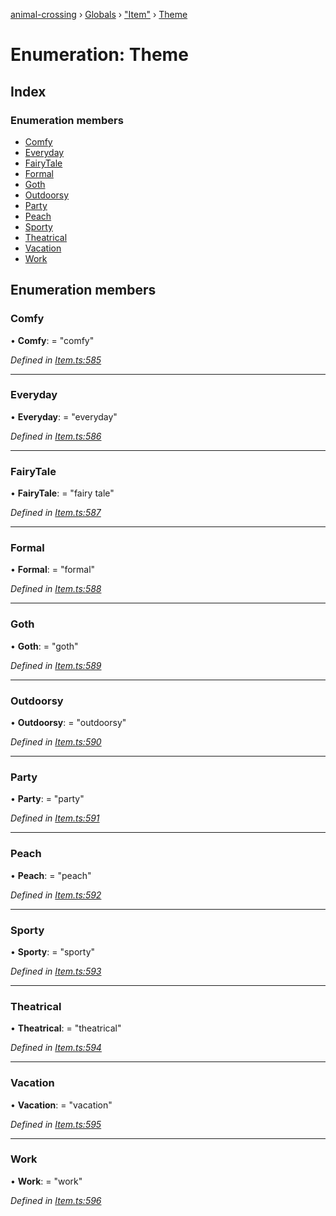 [animal-crossing](../README.md) › [Globals](../globals.md) › ["Item"](../modules/_item_.md) › [Theme](_item_.theme.md)

# Enumeration: Theme

## Index

### Enumeration members

* [Comfy](_item_.theme.md#comfy)
* [Everyday](_item_.theme.md#everyday)
* [FairyTale](_item_.theme.md#fairytale)
* [Formal](_item_.theme.md#formal)
* [Goth](_item_.theme.md#goth)
* [Outdoorsy](_item_.theme.md#outdoorsy)
* [Party](_item_.theme.md#party)
* [Peach](_item_.theme.md#peach)
* [Sporty](_item_.theme.md#sporty)
* [Theatrical](_item_.theme.md#theatrical)
* [Vacation](_item_.theme.md#vacation)
* [Work](_item_.theme.md#work)

## Enumeration members

###  Comfy

• **Comfy**: = "comfy"

*Defined in [Item.ts:585](https://github.com/Norviah/animal-crossing/blob/b7769d3/module/types/Item.ts#L585)*

___

###  Everyday

• **Everyday**: = "everyday"

*Defined in [Item.ts:586](https://github.com/Norviah/animal-crossing/blob/b7769d3/module/types/Item.ts#L586)*

___

###  FairyTale

• **FairyTale**: = "fairy tale"

*Defined in [Item.ts:587](https://github.com/Norviah/animal-crossing/blob/b7769d3/module/types/Item.ts#L587)*

___

###  Formal

• **Formal**: = "formal"

*Defined in [Item.ts:588](https://github.com/Norviah/animal-crossing/blob/b7769d3/module/types/Item.ts#L588)*

___

###  Goth

• **Goth**: = "goth"

*Defined in [Item.ts:589](https://github.com/Norviah/animal-crossing/blob/b7769d3/module/types/Item.ts#L589)*

___

###  Outdoorsy

• **Outdoorsy**: = "outdoorsy"

*Defined in [Item.ts:590](https://github.com/Norviah/animal-crossing/blob/b7769d3/module/types/Item.ts#L590)*

___

###  Party

• **Party**: = "party"

*Defined in [Item.ts:591](https://github.com/Norviah/animal-crossing/blob/b7769d3/module/types/Item.ts#L591)*

___

###  Peach

• **Peach**: = "peach"

*Defined in [Item.ts:592](https://github.com/Norviah/animal-crossing/blob/b7769d3/module/types/Item.ts#L592)*

___

###  Sporty

• **Sporty**: = "sporty"

*Defined in [Item.ts:593](https://github.com/Norviah/animal-crossing/blob/b7769d3/module/types/Item.ts#L593)*

___

###  Theatrical

• **Theatrical**: = "theatrical"

*Defined in [Item.ts:594](https://github.com/Norviah/animal-crossing/blob/b7769d3/module/types/Item.ts#L594)*

___

###  Vacation

• **Vacation**: = "vacation"

*Defined in [Item.ts:595](https://github.com/Norviah/animal-crossing/blob/b7769d3/module/types/Item.ts#L595)*

___

###  Work

• **Work**: = "work"

*Defined in [Item.ts:596](https://github.com/Norviah/animal-crossing/blob/b7769d3/module/types/Item.ts#L596)*
